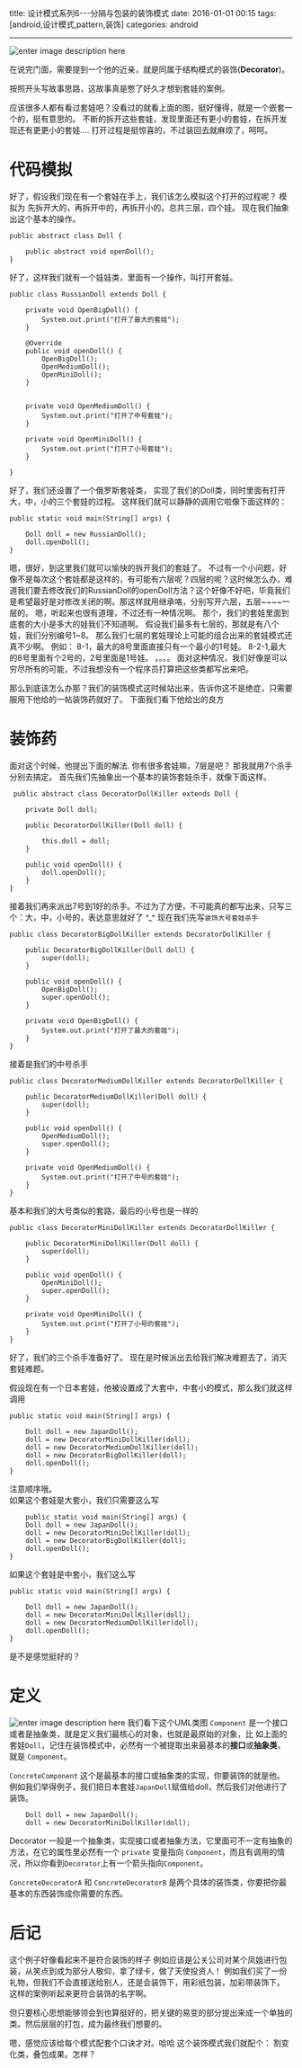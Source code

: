title: 设计模式系列6---分隔与包装的装饰模式
date: 2016-01-01 00:15
tags: [android,设计模式,pattern,装饰]
categories: android

------

![enter image description here](http://7xl9zd.com1.z0.glb.clouddn.com/%E4%BF%84%E7%BD%97%E6%96%AF%E5%A5%97%E5%A8%83.jpg)

在说完门面，需要提到一个他的近亲，就是同属于结构模式的装饰(**Decorator**)。

按照开头写故事思路，这故事真是憋了好久才想到套娃的案例。

应该很多人都有看过套娃吧？没看过的就看上面的图，挺好懂得，就是一个嵌套一个的，挺有意思的。
不断的拆开这些套娃，发现里面还有更小的套娃，在拆开发现还有更更小的套娃....
打开过程是挺惊喜的，不过装回去就麻烦了，呵呵。

<!--more-->

# 代码模拟
好了，假设我们现在有一个套娃在手上，我们该怎么模拟这个打开的过程呢？
模拟为 先拆开大的，再拆开中的，再拆开小的。总共三层，四个娃。
现在我们抽象出这个基本的操作。

	public abstract class Doll {

        public abstract void openDoll();
    }
好了，这样我们就有一个娃娃类，里面有一个操作，叫打开套娃。
	
	public class RussianDoll extends Doll {

        private void OpenBigDoll() {
            System.out.print("打开了最大的套娃");
        }

        @Override
        public void openDoll() {
            OpenBigDoll();
            OpenMediumDoll();
            OpenMiniDoll();
        }


        private void OpenMediumDoll() {
            System.out.print("打开了中号套娃");
        }

        private void OpenMiniDoll() {
            System.out.print("打开了小号套娃");
        }

    }
    
好了，我们还设置了一个俄罗斯套娃类，	实现了我们的Doll类，同时里面有打开大，中，小的三个套娃的过程。
这样我们就可以静静的调用它啦像下面这样的：
	
    public static void main(String[] args) {

        Doll doll = new RussianDoll();
        doll.openDoll();
    }

嗯，很好，到这里我们就可以愉快的拆开我们的套娃了。
不过有一个小问题，好像不是每次这个套娃都是这样的，有可能有六层呢？四层的呢？这时候怎么办，难道我们要去修改我们的RussianDoll的openDoll方法？这个好像不好吧，毕竟我们是希望最好是对修改关闭的啊。那这样就用继承咯，分别写开六层，五层~~~~一层的。
嗯，听起来也很有道理，不过还有一种情况啊。
那个，我们的套娃里面到底套的大小是多大的娃我们不知道啊。
假设我们最多有七层的，那就是有八个娃，我们分别编号1~8。
那么我们七层的套娃理论上可能的组合出来的套娃模式还真不少啊。
例如：
8-1，最大的8号里面直接只有一个最小的1号娃。
8-2-1,最大的8号里面有个2号的，2号里面是1号娃。
。。。。
面对这种情况，我们好像是可以穷尽所有的可能，不过我想没有一个程序员打算把这些类都写出来吧。

那么到底该怎么办那？我们的装饰模式这时候站出来，告诉你这不是绝症，只需要服用下他给的一帖装饰药就好了。
下面我们看下他给出的良方

# 装饰药

面对这个时候，他提出下面的解法.
你有很多套娃嘛，7层是吧？ 那我就用7个杀手分别去搞定。
首先我们先抽象出一个基本的装饰套娃杀手，就像下面这样。

	 public abstract class DecoratorDollKiller extends Doll {

        private Doll doll;

        public DecoratorDollKiller(Doll doll) {

            this.doll = doll;
        }

        public void openDoll() {
            doll.openDoll();
        }
    }
接着我们再来派出7号到1好的杀手。不过为了方便，不可能真的都写出来，只写三个：大，中，小号的，表达意思就好了 ^_^
现在我们先写`装饰大号套娃杀手`

	public class DecoratorBigDollKiller extends DecoratorDollKiller {
 
        public DecoratorBigDollKiller(Doll doll) {
            super(doll); 
        }

        public void openDoll() {
            OpenBigDoll();
			super.openDoll();
        }

        private void OpenBigDoll() {
            System.out.print("打开了最大的套娃");
        }
    }
接着是我们的中号杀手

	public class DecoratorMediumDollKiller extends DecoratorDollKiller {

        public DecoratorMediumDollKiller(Doll doll) {
            super(doll);
        }

        public void openDoll() {
            OpenMediumDoll();
            super.openDoll();
        }

        private void OpenMediumDoll() {
            System.out.print("打开了中号的套娃");
        }
    }
基本和我们的大号类似的套路，最后的小号也是一样的

	public class DecoratorMiniDollKiller extends DecoratorDollKiller {

        public DecoratorMiniDollKiller(Doll doll) {
            super(doll);
        }

        public void openDoll() {
            OpenMiniDoll();
            super.openDoll();
        }

        private void OpenMiniDoll() {
            System.out.print("打开了小号的套娃");
        }
    }
好了，我们的三个杀手准备好了。
现在是时候派出去给我们解决难题去了，消灭套娃难题。

假设现在有一个日本套娃，他被设置成了大套中，中套小的模式，那么我们就这样调用

	public static void main(String[] args) {

        Doll doll = new JapanDoll();
        doll = new DecoratorMiniDollKiller(doll);
        doll = new DecoratorMediumDollKiller(doll);
        doll = new DecoratorBigDollKiller(doll); 
        doll.openDoll();
    }
注意顺序哦。   
如果这个套娃是大套小，我们只需要这么写		

		public static void main(String[] args) {
        Doll doll = new JapanDoll();
        doll = new DecoratorMiniDollKiller(doll);
        doll = new DecoratorBigDollKiller(doll);  
        doll.openDoll();
    }
如果这个套娃是中套小，我们这么写
	
	public static void main(String[] args) {

        Doll doll = new JapanDoll();
        doll = new DecoratorMiniDollKiller(doll);
        doll = new DecoratorMediumDollKiller(doll);     
        doll.openDoll();
    }
是不是感觉挺好的？

# 定义

![enter image description here](http://7xl9zd.com1.z0.glb.clouddn.com/%E8%A3%85%E9%A5%B0%E6%A8%A1%E5%9E%8B.jpg)
我们看下这个UML类图
`Component` 是一个接口或者是抽象类，就是定义我们最核心的对象，也就是最原始的对象，比
如上面的套娃`Doll`，记住在装饰模式中，必然有一个被提取出来最基本的**接口**或**抽象类**，就是 `Component`。

`ConcreteComponent` 这个是最基本的接口或抽象类的实现，你要装饰的就是他。
例如我们举得例子，我们把日本套娃`JapanDoll`赋值给doll，然后我们对他进行了装饰。

        Doll doll = new JapanDoll();
        doll = new DecoratorMiniDollKiller(doll);
 
        
Decorator 一般是一个抽象类，实现接口或者抽象方法，它里面可不一定有抽象的方法，在它的属性里必然有一个 `private` 变量指向 `Component`，而且有调用的情况，所以你看到`Decorator`上有一个箭头指向`Component`。

`ConcreteDecoratorA` 和 `ConcreteDecoratorB` 是两个具体的装饰类，你要把你最基本的东西装饰成你需要的东西。

# 后记
这个例子好像看起来不是符合装饰的样子
例如应该是公关公司对某个凤姐进行包装，从笑点到成为部分人敬仰，拿了绿卡，做了天使投资人！
例如我们买了一份礼物，但我们不会直接送给别人，还是会装饰下，用彩纸包装，加彩带装饰下。
这样的案例听起来更符合装饰的名字啊。

但只要核心思想能够领会到也算挺好的，把关键的易变的部分提出来成一个单独的类。然后层层的打包，成为最终我们想要的。

嗯，感觉应该给每个模式配套个口诀才对。哈哈
这个装饰模式我们就配个： 割变化类，叠包成果。怎样？